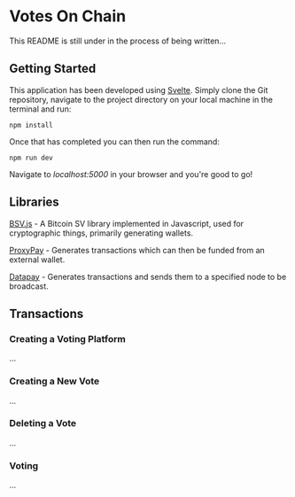 # Votes On Chain
This README is still under in the process of being written...

## Getting Started
This application has been developed using [Svelte](https://github.com/sveltejs/svelte). 
Simply clone the Git repository, navigate to the project directory on your local machine in the terminal and run:

    npm install

Once that has completed you can then run the command:

    npm run dev
    
Navigate to *localhost:5000* in your browser and you're good to go!

## Libraries
[BSV.js](https://github.com/moneybutton/bsv) - A Bitcoin SV library implemented in Javascript, used for cryptographic things, primarily generating wallets.

[ProxyPay](https://github.com/libitx/proxypay) - Generates transactions which can then be funded from an external wallet.

[Datapay](https://github.com/unwriter/datapay) - Generates transactions and sends them to a specified node to be broadcast.

## Transactions
### Creating a Voting Platform
...

### Creating a New Vote
...

### Deleting a Vote
...

### Voting
...